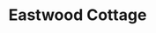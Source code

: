 ---
layout: building
title: "Eastwood Cottage"
alternative_name: "Farm Workman's Cottage"
built: 1878
addition:
architect:
contractor: 
razed: 
author:
rights: Public Domain
source: Iowa State University Library, University Archives
publication-date: 1980 
---